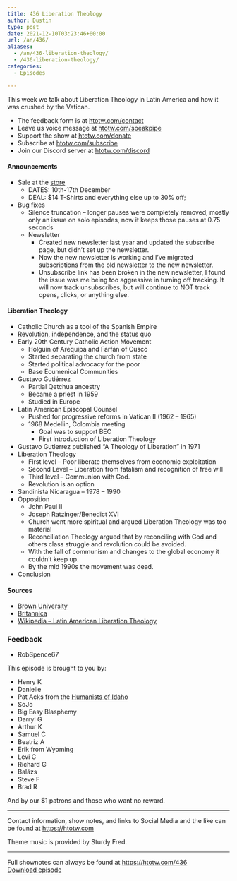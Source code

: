 ```yaml
---
title: 436 Liberation Theology
author: Dustin
type: post
date: 2021-12-10T03:23:46+00:00
url: /an/436/
aliases:
  - /an/436-liberation-theology/
  - /436-liberation-theology/
categories:
  - Episodes

---
```

<div id="buzzsprout-player-10552673"></div><script src="https://www.buzzsprout.com/1983601/10552673-436-liberation-theology.js?container_id=buzzsprout-player-10552673&player=small" type="text/javascript" charset="utf-8"></script>

This week we talk about Liberation Theology in Latin America and how it was crushed by the Vatican.

<!--more-->

 * The feedback form is at [htotw.com/contact][1]
 * Leave us voice message at [htotw.com/speakpipe][2]
 * Support the show at [htotw.com/donate][3]
 * Subscribe at [htotw.com/subscribe][4]
 * Join our Discord server at [htotw.com/discord][5]

#### Announcements

  * Sale at the [store][6] 
      * DATES: 10th-17th December
      * DEAL: $14 T-Shirts and everything else up to 30% off;
  * Bug fixes 
      * Silence truncation &#8211; longer pauses were completely removed, mostly only an issue on solo episodes, now it keeps those pauses at 0.75 seconds
      * Newsletter 
          * Created new newsletter last year and updated the subscribe page, but didn’t set up the newsletter.
          * Now the new newsletter is working and I’ve migrated subscriptions from the old newsletter to the new newsletter.
          * Unsubscribe link has been broken in the new newsletter, I found the issue was me being too aggressive in turning off tracking. It will now track unsubscribes, but will continue to NOT track opens, clicks, or anything else.

#### Liberation Theology

  * Catholic Church as a tool of the Spanish Empire
  * Revolution, independence, and the status quo
  * Early 20th Century Catholic Action Movement 
      * Holguin of Arequipa and Farfán of Cusco
      * Started separating the church from state
      * Started political advocacy for the poor
      * Base Ecumenical Communities
  * Gustavo Gutiérrez 
      * Partial Qetchua ancestry
      * Became a priest in 1959
      * Studied in Europe
  * Latin American Episcopal Counsel 
      * Pushed for progressive reforms in Vatican II (1962 &#8211; 1965)
      * 1968 Medellin, Colombia meeting 
          * Goal was to support BEC
          * First introduction of Liberation Theology
  * Gustavo Gutierrez published “A Theology of Liberation” in 1971
  * Liberation Theology 
      * First level &#8211; Poor liberate themselves from economic exploitation
      * Second Level &#8211; Liberation from fatalism and recognition of free will
      * Third level &#8211; Communion with God.
      * Revolution is an option
  * Sandinista Nicaragua &#8211; 1978 &#8211; 1990
  * Opposition 
      * John Paul II
      * Joseph Ratzinger/Benedict XVI
      * Church went more spiritual and argued Liberation Theology was too material
      * Reconciliation Theology argued that by reconciling with God and others class struggle and revolution could be avoided.
      * With the fall of communism and changes to the global economy it couldn’t keep up.
      * By the mid 1990s the movement was dead.
  * Conclusion

#### Sources

  * [Brown University][7]
  * [Britannica][8]
  * [Wikipedia &#8211; Latin American Liberation Theology][9]

### Feedback

  * RobSpence67

This episode is brought to you by:

  * Henry K
  * Danielle
  * Pat Acks from the [Humanists of Idaho][10]
  * SoJo
  * Big Easy Blasphemy
  * Darryl G
  * Arthur K
  * Samuel C
  * Beatriz A
  * Erik from Wyoming
  * Levi C
  * Richard G
  * Balázs
  * Steve F
  * Brad R

And by our $1 patrons and those who want no reward.

* * *

Contact information, show notes, and links to Social Media and the like can be found at <https://htotw.com>

Theme music is provided by Sturdy Fred.

* * *

Full shownotes can always be found at <https://htotw.com/436>  
[Download episode][11]

 [1]: https://htotw.com/contact
 [2]: https://htotw.com/speakpike
 [3]: https://htotw.com/donate
 [4]: https://htotw.com/subscribe
 [5]: https://htotw.com/discord
 [6]: https://htotw.com/store
 [7]: https://library.brown.edu/create/modernlatinamerica/chapters/chapter-15-culture-and-society/essays-on-culture-and-society/liberation-theology-in-latin-america/
 [8]: https://www.britannica.com/topic/liberation-theology
 [9]: https://en.wikipedia.org/wiki/Latin_American_liberation_theology
 [10]: https://www.humanistsofidaho.org/
 [11]: https://dts.podtrac.com/redirect.mp3/cdn.nomads.studio/file/nsp-media/atheist_nomads_436.mp3